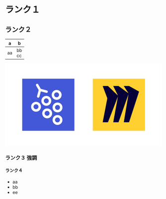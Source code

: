 # ランク１
## ランク２
| a | b
|-- |--
| aa| bb<br>cc
![test](img/gather-town-and-miro_1200x630-960x504.png)
### ランク３ **強調**
#### ランク４
- aa
- bb
- ee


